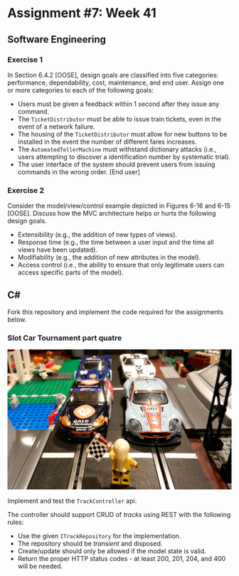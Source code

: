 # Assignment #7: Week 41

## Software Engineering

### Exercise 1
In Section 6.4.2 [OOSE], design goals are classified into five categories: performance, dependability, cost, maintenance, and end user. Assign one or more categories to each of the following goals:
- Users must be given a feedback within 1 second after they issue any command.
- The `TicketDistributor` must be able to issue train tickets, even in the event of a network failure.
- The housing of the `TicketDistributor` must allow for new buttons to be installed in the event the number of different fares increases.
- The `AutomatedTellerMachine` must withstand dictionary attacks (i.e., users attempting to discover a identification number by systematic trial).
- The user interface of the system should prevent users from issuing commands in the wrong order. [End user]

### Exercise 2
Consider the model/view/control example depicted in Figures 6-16 and 6-15 [OOSE].  Discuss how the MVC architecture helps or hurts the following design goals.
- Extensibility (e.g., the addition of new types of views).
- Response time (e.g., the time between a user input and the time all views have been updated).
- Modifiability (e.g., the addition of new attributes in the model).
- Access control (i.e., the ability to ensure that only legitimate users can access specific parts of the model).

## C&#35;

Fork this repository and implement the code required for the assignments below.

### Slot Car Tournament part quatre

![](images/slotcarslego.jpg "Slot Cars")

Implement and test the `TrackController` api.

The controller should support CRUD of *tracks* using REST with the following rules:

- Use the given `ITrackRepository` for the implementation.
- The repository should be *transient* and disposed.
- Create/update should only be allowed if the model state is valid.
- Return the proper HTTP status codes - at least 200, 201, 204, and 400 will be needed.
